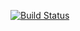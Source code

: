 [![Build Status](https://travis-ci.org/Oklevet/job4j_grabber.svg?branch=master)](https://travis-ci.org/Oklevet/job4j_grabber)